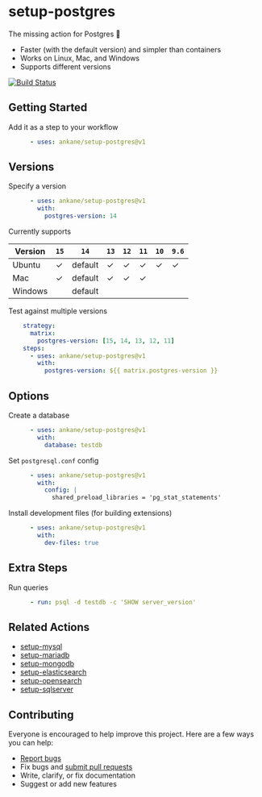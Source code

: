 # setup-postgres

The missing action for Postgres :tada:

- Faster (with the default version) and simpler than containers
- Works on Linux, Mac, and Windows
- Supports different versions

[![Build Status](https://github.com/ankane/setup-postgres/workflows/build/badge.svg?branch=v1)](https://github.com/ankane/setup-postgres/actions)

## Getting Started

Add it as a step to your workflow

```yml
      - uses: ankane/setup-postgres@v1
```

## Versions

Specify a version

```yml
      - uses: ankane/setup-postgres@v1
        with:
          postgres-version: 14
```

Currently supports

Version | `15` | `14` | `13` | `12` | `11` | `10` | `9.6`
--- | --- | --- | --- | --- | --- | --- | ---
Ubuntu | ✓ | default | ✓ | ✓ | ✓ | ✓ | ✓
Mac | ✓ | default | ✓ | ✓ | ✓ | |
Windows | | default | | | | | |

Test against multiple versions

```yml
    strategy:
      matrix:
        postgres-version: [15, 14, 13, 12, 11]
    steps:
      - uses: ankane/setup-postgres@v1
        with:
          postgres-version: ${{ matrix.postgres-version }}
```

## Options

Create a database

```yml
      - uses: ankane/setup-postgres@v1
        with:
          database: testdb
```

Set `postgresql.conf` config

```yml
      - uses: ankane/setup-postgres@v1
        with:
          config: |
            shared_preload_libraries = 'pg_stat_statements'
```

Install development files (for building extensions)

```yml
      - uses: ankane/setup-postgres@v1
        with:
          dev-files: true
```

## Extra Steps

Run queries

```yml
      - run: psql -d testdb -c 'SHOW server_version'
```

## Related Actions

- [setup-mysql](https://github.com/ankane/setup-mysql)
- [setup-mariadb](https://github.com/ankane/setup-mariadb)
- [setup-mongodb](https://github.com/ankane/setup-mongodb)
- [setup-elasticsearch](https://github.com/ankane/setup-elasticsearch)
- [setup-opensearch](https://github.com/ankane/setup-opensearch)
- [setup-sqlserver](https://github.com/ankane/setup-sqlserver)

## Contributing

Everyone is encouraged to help improve this project. Here are a few ways you can help:

- [Report bugs](https://github.com/ankane/setup-postgres/issues)
- Fix bugs and [submit pull requests](https://github.com/ankane/setup-postgres/pulls)
- Write, clarify, or fix documentation
- Suggest or add new features
